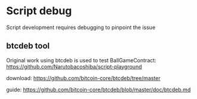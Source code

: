 # Script debug

Script development requires debugging to pinpoint the issue

## btcdeb tool
Original work using btcdeb is used to test BallGameContract: https://github.com/Narutobacoshiba/script-playground

download: https://github.com/bitcoin-core/btcdeb/tree/master

guide: https://github.com/bitcoin-core/btcdeb/blob/master/doc/btcdeb.md

